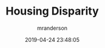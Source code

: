 ---
date: 2019-04-24 23:48:05
layout: post
title: Housing Disparity 
image: assets/img/reports/nyc_neighborhood.jpg
category: Analytics
tags:
  - Dashboard
  - EDA
author: mranderson
paginate: true
---